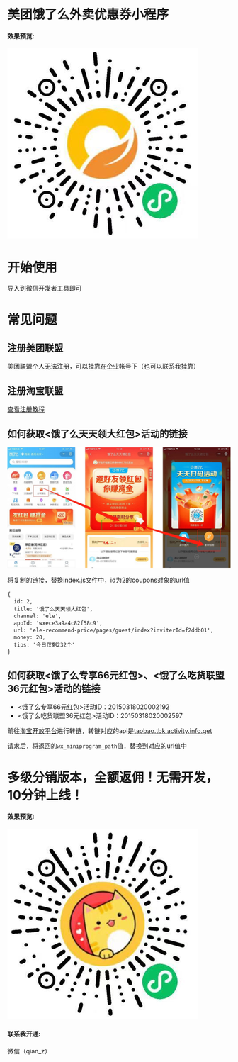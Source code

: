 # 美团饿了么外卖优惠券小程序

#### 效果预览:
![外卖好券天天领](https://github.com/ericz9/coupon-waimai/raw/master/assets/images/qrcode-simple.jpg)

# 开始使用
导入到微信开发者工具即可

# 常见问题

## 注册美团联盟
美团联盟个人无法注册，可以挂靠在企业帐号下（也可以联系我挂靠）

## 注册淘宝联盟
[查看注册教程](http://mp.weixin.qq.com/s?__biz=MzIyOTEwNTkwMQ==&mid=100000638&idx=1&sn=d80803a5415b960e559e67f4e4bcb2de&chksm=68468afc5f3103ead9bcfb5060d554bf55d69e2b5a0980bf4eb8263e2ff3b01b8bc0fd15fc77#rd)

## 如何获取<饿了么天天领大红包>活动的链接
![饿了么天天领红包](https://github.com/ericz9/coupon-waimai/raw/master/assets/images/ele.jpg)

将复制的链接，替换index.js文件中，id为2的coupons对象的url值
```
{
  id: 2,
  title: '饿了么天天领大红包',
  channel: 'ele',
  appId: 'wxece3a9a4c82f58c9',
  url: 'ele-recommend-price/pages/guest/index?inviterId=f2ddb01',
  money: 20,
  tips: '今日仅剩232个'
}
```

## 如何获取<饿了么专享66元红包>、<饿了么吃货联盟36元红包>活动的链接
* <饿了么专享66元红包>活动ID：20150318020002192
* <饿了么吃货联盟36元红包>活动ID：20150318020002597

前往[淘宝开放平台](https://open.taobao.com/docV3.htm?docId=1&docType=15)进行转链，转链对应的api是[taobao.tbk.activity.info.get](https://open.taobao.com/api.htm?docId=48340&docType=2&scopeId=18294)

请求后，将返回的`wx_miniprogram_path`值，替换到对应的url值中

# 多级分销版本，全额返佣！无需开发，10分钟上线！

#### 效果预览:
![外卖小多](https://github.com/ericz9/coupon-waimai/raw/master/assets/images/qrcode-saas.jpg)

#### 联系我开通:
微信（qian_z）